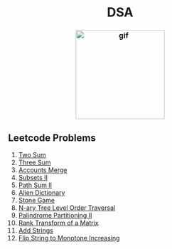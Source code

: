 <h1 align="center">DSA</h1>
<h3 align="center">
  <img src="https://d6f6d0kpz0gyr.cloudfront.net/uploads/images-archive/Blog/Gifs/coding.gif?mtime=20200914144127&focal=none" alt="gif" height="200px" width="200px"/>
</h3>

## Leetcode Problems
1. [Two Sum](https://github.com/sujink1999/DSA/blob/master/Problems%20and%20Solutions/two-sum.py)
1. [Three Sum](https://github.com/sujink1999/DSA/blob/master/Problems%20and%20Solutions/three-sum.py)
1. [Accounts Merge](https://github.com/sujink1999/DSA/blob/master/Problems%20and%20Solutions/accounts-merge.py)
1. [Subsets II](https://github.com/sujink1999/DSA/blob/master/Problems%20and%20Solutions/subsets-2.py)
1. [Path Sum II](https://github.com/sujink1999/DSA/blob/master/Problems%20and%20Solutions/path-sum-2.py)
1. [Alien Dictionary](https://github.com/sujink1999/DSA/blob/master/Problems%20and%20Solutions/alien-dictionary.py)
1. [Stone Game](https://github.com/sujink1999/DSA/blob/master/Problems%20and%20Solutions/stone-game.py)
1. [N-ary Tree Level Order Traversal](https://github.com/sujink1999/DSA/blob/master/Problems%20and%20Solutions/n-ary-tree-level-order.py)
1. [Palindrome Partitioning II](https://github.com/sujink1999/DSA/blob/master/Problems%20and%20Solutions/palindrome-partitioning-2.py)
1. [Rank Transform of a Matrix](https://github.com/sujink1999/DSA/blob/master/Problems%20and%20Solutions/matrix-rank-transform.py)
1. [Add Strings](https://github.com/sujink1999/DSA/blob/master/Problems%20and%20Solutions/add-strings.py)
1. [Flip String to Monotone Increasing](https://github.com/sujink1999/DSA/blob/master/Problems%20and%20Solutions/flip-string-to-monotone-increasing.py)

